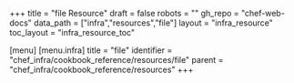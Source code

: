 +++
title = "file Resource"
draft = false
robots = ""
gh_repo = "chef-web-docs"
data_path = ["infra","resources","file"]
layout = "infra_resource"
toc_layout = "infra_resource_toc"

[menu]
  [menu.infra]
    title = "file"
    identifier = "chef_infra/cookbook_reference/resources/file"
    parent = "chef_infra/cookbook_reference/resources"
+++

<!-- The contents of this page are automatically generated from the file.yaml file in the data directory. -->
<!-- To suggest a change, edit the https://github.com/chef/chef/blob/master/lib/chef/resource/file.rb file
      and submit a pull request to the https://github.com/chef/chef repository. -->
